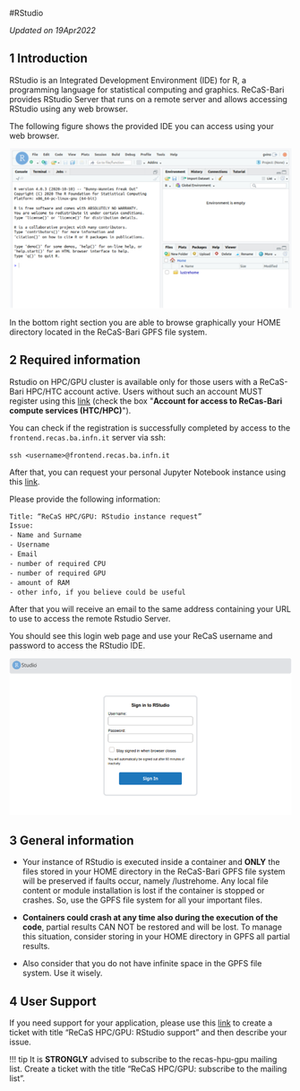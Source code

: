 #RStudio

*Updated on 19Apr2022*	

## 1 Introduction
RStudio is an Integrated Development Environment (IDE) for R, a programming language for statistical computing and graphics. ReCaS-Bari provides RStudio Server that runs on a remote server and allows accessing RStudio using any web browser.

The following figure shows the provided IDE you can access using your web browser.

![rstudio1](images/rstudio1.png)

In the bottom right section you are able to browse graphically your HOME directory located in the ReCaS-Bari GPFS file system.

## 2 Required information

Rstudio on HPC/GPU cluster is available only for those users with a ReCaS-Bari HPC/HTC account active. Users without such an account MUST register using this [link](https://www.recas-bari.it/index.php/en/recas-bari-servizi-en/richiesta-credenziali-2) (check the box "**Account for access to ReCas-Bari compute services (HTC/HPC)**").

You can check if the registration is successfully completed by access to the `frontend.recas.ba.infn.it` server via ssh:

`ssh <username>@frontend.recas.ba.infn.it`

After that, you can request your personal Jupyter Notebook instance using this [link](https://www.recas-bari.it/index.php/en/recas-bari-servizi-en/support-request).

Please provide the following information:

```bash
Title: “ReCaS HPC/GPU: RStudio instance request”
Issue:
- Name and Surname
- Username
- Email
- number of required CPU
- number of required GPU
- amount of RAM
- other info, if you believe could be useful
```

After that you will receive an email to the same address containing your URL to use to access the remote Rstudio Server.

You should see this login web page and use your ReCaS username and password to access the RStudio IDE.

![rstudio2](images/rstudio2.png)

## 3 General information
- Your instance of RStudio is executed inside a container and **ONLY** the files stored in your HOME directory in the ReCaS-Bari GPFS file system will be preserved if faults occur, namely /lustrehome. Any local file content or module installation is lost if the container is stopped or crashes. So, use the GPFS file system for all your important files.

- **Containers could crash at any time also during the execution of the code**, partial results CAN NOT be restored and will be lost. To manage this situation, consider storing in your HOME directory in GPFS all partial results.

- Also consider that you do not have infinite space in the GPFS file system. Use it wisely.

## 4 User Support
If you need support for your application, please use this [link](https://www.recas-bari.it/index.php/en/recas-bari-servizi-en/support-request) to create a ticket with title “ReCaS HPC/GPU: RStudio support” and then describe your issue.

!!! tip
    It is **STRONGLY** advised to subscribe to the recas-hpu-gpu mailing list. Create a ticket with the title “ReCaS HPC/GPU: subscribe to the mailing list”.
